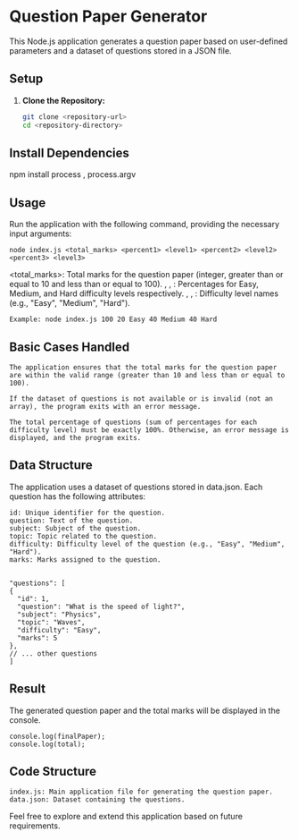 # Question Paper Generator

This Node.js application generates a question paper based on user-defined parameters and a dataset of questions stored in a JSON file.

## Setup

1. **Clone the Repository:**

   ```bash
   git clone <repository-url>
   cd <repository-directory>
   ```

## Install Dependencies

npm install process , process.argv

## Usage

Run the application with the following command, providing the necessary input arguments:

    node index.js <total_marks> <percent1> <level1> <percent2> <level2> <percent3> <level3>

<total_marks>: Total marks for the question paper (integer, greater than or equal to 10 and less than or equal to 100).
<percent1>, <percent2>, <percent3>: Percentages for Easy, Medium, and Hard difficulty levels respectively.
<level1>, <level2>, <level3>: Difficulty level names (e.g., "Easy", "Medium", "Hard").

    Example: node index.js 100 20 Easy 40 Medium 40 Hard

## Basic Cases Handled

    The application ensures that the total marks for the question paper are within the valid range (greater than 10 and less than or equal to 100).

    If the dataset of questions is not available or is invalid (not an array), the program exits with an error message.

    The total percentage of questions (sum of percentages for each difficulty level) must be exactly 100%. Otherwise, an error message is displayed, and the program exits.

## Data Structure

The application uses a dataset of questions stored in data.json. Each question has the following attributes:

    id: Unique identifier for the question.
    question: Text of the question.
    subject: Subject of the question.
    topic: Topic related to the question.
    difficulty: Difficulty level of the question (e.g., "Easy", "Medium", "Hard").
    marks: Marks assigned to the question.


    "questions": [
    {
      "id": 1,
      "question": "What is the speed of light?",
      "subject": "Physics",
      "topic": "Waves",
      "difficulty": "Easy",
      "marks": 5
    },
    // ... other questions
    ]

## Result

The generated question paper and the total marks will be displayed in the console.

    console.log(finalPaper);
    console.log(total);

## Code Structure

    index.js: Main application file for generating the question paper.
    data.json: Dataset containing the questions.

Feel free to explore and extend this application based on future requirements.
